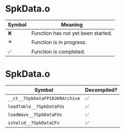 # SpkData.o
| Symbol | Meaning 
| ------------- | ------------- 
| :x: | Function has not yet been started. 
| :eight_pointed_black_star: | Function is in progress. 
| :white_check_mark: | Function is completed. 


# SpkData.o
| Symbol | Decompiled? |
| ------------- | ------------- |
| `__ct__7SpkDataFP10JKRArchive` | :white_check_mark: |
| `loadTable__7SpkDataFUs` | :white_check_mark: |
| `loadWave__7SpkDataFUs` | :white_check_mark: |
| `isValid__7SpkDataCFv` | :white_check_mark: |
